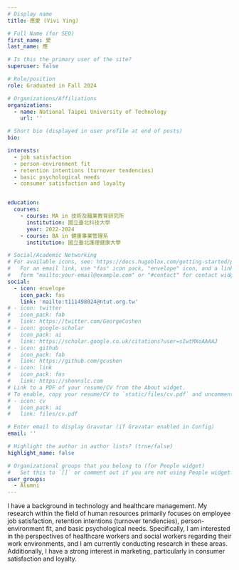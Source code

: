 ```yaml
---
# Display name
title: 應愛 (Vivi Ying)

# Full Name (for SEO)
first_name: 愛
last_name: 應

# Is this the primary user of the site?
superuser: false

# Role/position
role: Graduated in Fall 2024

# Organizations/Affiliations
organizations:
  - name: National Taipei University of Technology
    url: ''

# Short bio (displayed in user profile at end of posts)
bio:

interests:
  - job satisfaction
  - person-environment fit
  - retention intentions (turnover tendencies)
  - basic psychological needs
  - consumer satisfaction and loyalty


education:
  courses:
    - course: MA in 技術及職業教育研究所
      institution: 國立臺北科技大學
      year: 2022-2024
    - course: BA in 健康事業管理系
      institution: 國立臺北護理健康大學

# Social/Academic Networking
# For available icons, see: https://docs.hugoblox.com/getting-started/page-builder/#icons
#   For an email link, use "fas" icon pack, "envelope" icon, and a link in the
#   form "mailto:your-email@example.com" or "#contact" for contact widget.
social:
  - icon: envelope
    icon_pack: fas
    link: 'mailto:t111498024@ntut.org.tw'
# - icon: twitter
#   icon_pack: fab
#   link: https://twitter.com/GeorgeCushen
# - icon: google-scholar
#   icon_pack: ai
#   link: https://scholar.google.co.uk/citations?user=sIwtMXoAAAAJ
# - icon: github
#   icon_pack: fab
#   link: https://github.com/gcushen
# - icon: link
#   icon_pack: fas
#   link: https://shonnslc.com
# Link to a PDF of your resume/CV from the About widget.
# To enable, copy your resume/CV to `static/files/cv.pdf` and uncomment the lines below.
# - icon: cv
#   icon_pack: ai
#   link: files/cv.pdf

# Enter email to display Gravatar (if Gravatar enabled in Config)
email: ''

# Highlight the author in author lists? (true/false)
highlight_name: false

# Organizational groups that you belong to (for People widget)
#   Set this to `[]` or comment out if you are not using People widget.
user_groups:
  - Alumni
---
```


I have a background in technology and healthcare management. My research within the field of human resources primarily focuses on employee job satisfaction, retention intentions (turnover tendencies), person-environment fit, and basic psychological needs. Specifically, I am interested in the perspectives of healthcare workers and social workers regarding their work environments, and I am currently conducting research in these areas. Additionally, I have a strong interest in marketing, particularly in consumer satisfaction and loyalty.